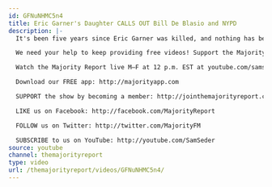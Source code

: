 ```yaml
---
id: GFNuNHMC5n4
title: Eric Garner's Daughter CALLS OUT Bill De Blasio and NYPD
description: |-
  It's been five years since Eric Garner was killed, and nothing has been done to the man who killed him. Sam Seder and the Majority Report crew discuss this.

  We need your help to keep providing free videos! Support the Majority Report's video content by going to http://www.Patreon.com/MajorityReport

  Watch the Majority Report live M–F at 12 p.m. EST at youtube.com/samseder or listen via daily podcast at http://Majority.FM

  Download our FREE app: http://majorityapp.com

  SUPPORT the show by becoming a member: http://jointhemajorityreport.com

  LIKE us on Facebook: http://facebook.com/MajorityReport

  FOLLOW us on Twitter: http://twitter.com/MajorityFM

  SUBSCRIBE to us on YouTube: http://youtube.com/SamSeder
source: youtube
channel: themajorityreport
type: video
url: /themajorityreport/videos/GFNuNHMC5n4/
---
```

